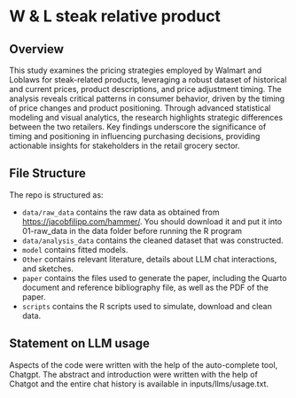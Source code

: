 # W & L steak relative product

## Overview

This study examines the pricing strategies employed by Walmart and Loblaws for steak-related products, leveraging a robust dataset of historical and current prices, product descriptions, and price adjustment timing. The analysis reveals critical patterns in consumer behavior, driven by the timing of price changes and product positioning. Through advanced statistical modeling and visual analytics, the research highlights strategic differences between the two retailers. Key findings underscore the significance of timing and positioning in influencing purchasing decisions, providing actionable insights for stakeholders in the retail grocery sector.

## File Structure

The repo is structured as:

-   `data/raw_data` contains the raw data as obtained from https://jacobfilipp.com/hammer/. You should download it and put it into 01-raw_data in the data folder before running the R program
-   `data/analysis_data` contains the cleaned dataset that was constructed.
-   `model` contains fitted models. 
-   `Other` contains relevant literature, details about LLM chat interactions, and sketches.
-   `paper` contains the files used to generate the paper, including the Quarto document and reference bibliography file, as well as the PDF of the paper. 
-   `scripts` contains the R scripts used to simulate, download and clean data.


## Statement on LLM usage

Aspects of the code were written with the help of the auto-complete tool, Chatgpt. The abstract and introduction were written with the help of Chatgot and the entire chat history is available in inputs/llms/usage.txt.
